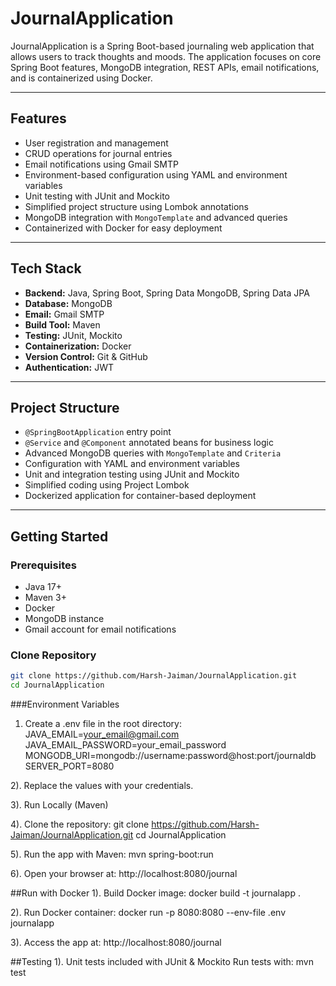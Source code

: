 # JournalApplication

JournalApplication is a Spring Boot-based journaling web application that allows users to track thoughts and moods. The application focuses on core Spring Boot features, MongoDB integration, REST APIs, email notifications, and is containerized using Docker.

---

## Features

- User registration and management
- CRUD operations for journal entries
- Email notifications using Gmail SMTP
- Environment-based configuration using YAML and environment variables
- Unit testing with JUnit and Mockito
- Simplified project structure using Lombok annotations
- MongoDB integration with `MongoTemplate` and advanced queries
- Containerized with Docker for easy deployment

---

## Tech Stack

- **Backend:** Java, Spring Boot, Spring Data MongoDB, Spring Data JPA
- **Database:** MongoDB
- **Email:** Gmail SMTP
- **Build Tool:** Maven
- **Testing:** JUnit, Mockito
- **Containerization:** Docker
- **Version Control:** Git & GitHub
- **Authentication:** JWT

---

## Project Structure

- `@SpringBootApplication` entry point
- `@Service` and `@Component` annotated beans for business logic
- Advanced MongoDB queries with `MongoTemplate` and `Criteria`
- Configuration with YAML and environment variables
- Unit and integration testing using JUnit and Mockito
- Simplified coding using Project Lombok
- Dockerized application for container-based deployment

---

## Getting Started

### Prerequisites

- Java 17+
- Maven 3+
- Docker
- MongoDB instance
- Gmail account for email notifications

### Clone Repository

```bash
git clone https://github.com/Harsh-Jaiman/JournalApplication.git
cd JournalApplication
```

###Environment Variables

1) Create a .env file in the root directory:
JAVA_EMAIL=your_email@gmail.com
JAVA_EMAIL_PASSWORD=your_email_password
MONGODB_URI=mongodb://username:password@host:port/journaldb
SERVER_PORT=8080


2). Replace the values with your credentials.

3). Run Locally (Maven)

4). Clone the repository:
git clone https://github.com/Harsh-Jaiman/JournalApplication.git
cd JournalApplication

5). Run the app with Maven:
mvn spring-boot:run

6). Open your browser at:
http://localhost:8080/journal

##Run with Docker
1). Build Docker image:
docker build -t journalapp .

2). Run Docker container:
docker run -p 8080:8080 --env-file .env journalapp

3). Access the app at:
http://localhost:8080/journal

##Testing
1). Unit tests included with JUnit & Mockito
Run tests with:
mvn test
